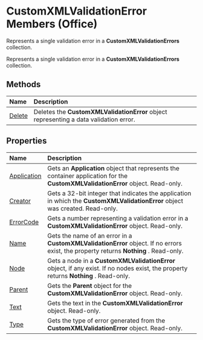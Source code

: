 
# CustomXMLValidationError Members (Office)
Represents a single validation error in a  **CustomXMLValidationErrors** collection.

Represents a single validation error in a  **CustomXMLValidationErrors** collection.


## Methods



|**Name**|**Description**|
|:-----|:-----|
|[Delete](d425c0f8-6eb1-9e1d-5246-3ba77bbf3cd3.md)|Deletes the  **CustomXMLValidationError** object representing a data validation error.|

## Properties



|**Name**|**Description**|
|:-----|:-----|
|[Application](cc9c39c1-6f6f-3d18-1b2d-4294e388ce48.md)|Gets an  **Application** object that represents the container application for the **CustomXMLValidationError** object. Read-only.|
|[Creator](ed5558a0-a332-e9e5-1e8f-7bffad0d929a.md)|Gets a 32-bit integer that indicates the application in which the  **CustomXMLValidationError** object was created. Read-only.|
|[ErrorCode](037a4f90-3b79-7daf-02b8-a6229c8cd2cd.md)|Gets a number representing a validation error in a  **CustomXMLValidationError** object. Read-only.|
|[Name](82fbeb38-f204-f615-29b4-48730bae7f53.md)|Gets the name of an error in a  **CustomXMLValidationError** object. If no errors exist, the property returns **Nothing** . Read-only.|
|[Node](d639465d-b36c-788c-2c51-4c23e3baa929.md)|Gets a node in a  **CustomXMLValidationError** object, if any exist. If no nodes exist, the property returns **Nothing** . Read-only.|
|[Parent](becfee79-ff39-6478-193b-8e01b8d4806f.md)|Gets the  **Parent** object for the **CustomXMLValidationError** object. Read-only.|
|[Text](51094a0d-4865-8b52-5a17-dc2c5a340d94.md)|Gets the text in the  **CustomXMLValidationError** object. Read-only.|
|[Type](9e156bd5-e21f-cc49-3e46-080b3cc705a9.md)|Gets the type of error generated from the  **CustomXMLValidationError** object. Read-only.|

